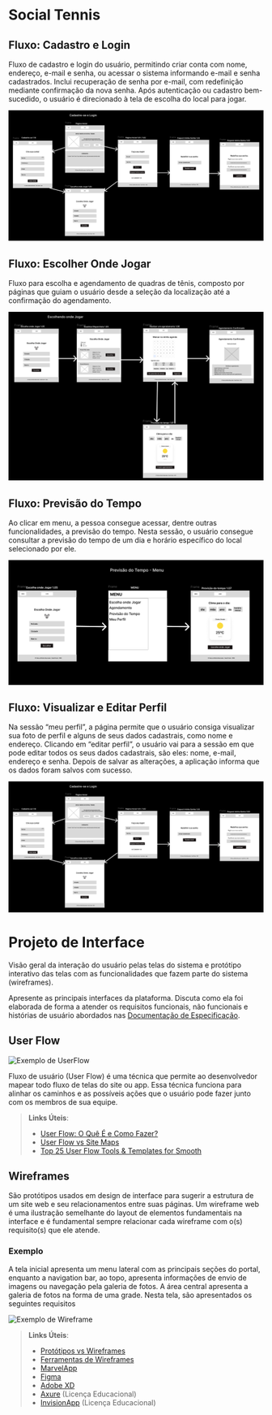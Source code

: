 # Social Tennis

## Fluxo: Cadastro e Login

Fluxo de cadastro e login do usuário, permitindo criar conta com nome, endereço, e-mail e senha, ou acessar o sistema informando e-mail e senha cadastrados. Inclui recuperação de senha por e-mail, com redefinição mediante confirmação da nova senha. Após autenticação ou cadastro bem-sucedido, o usuário é direcionado à tela de escolha do local para jogar.

![Fluxo Cadastro e Login](img/userflow_cadastrese_login.png)

## Fluxo: Escolher Onde Jogar

Fluxo para escolha e agendamento de quadras de tênis, composto por páginas que guiam o usuário desde a seleção da localização até a confirmação do agendamento.

![Fluxo Onde Jogar](img/userflow_escolhendo_onde_jogar.png)


## Fluxo: Previsão do Tempo

Ao clicar em menu, a pessoa consegue acessar, dentre outras funcionalidades, a previsão do tempo. Nesta sessão, o usuário consegue consultar a previsão do tempo de um dia e horário específico do local selecionado por ele. 

![Fluxo Onde Jogar](img/userflow_previsao_do_tempo.png)

## Fluxo: Visualizar e Editar Perfil

Na sessão “meu perfil”, a página permite que o usuário consiga visualizar sua foto de perfil e alguns de seus dados cadastrais, como nome e endereço. Clicando em “editar perfil”, o usuário vai para a sessão em que pode editar todos os seus dados cadastrais, são eles: nome, e-mail, endereço e senha. Depois de salvar as alterações, a aplicação informa que os dados foram salvos com sucesso.

![Fluxo Onde Jogar](img/userflow_cadastrese_login.png)












# Projeto de Interface

Visão geral da interação do usuário pelas telas do sistema e protótipo interativo das telas com as funcionalidades que fazem parte do sistema (wireframes).

 Apresente as principais interfaces da plataforma. Discuta como ela foi elaborada de forma a atender os requisitos funcionais, não funcionais e histórias de usuário abordados nas <a href="2-Especificação do Projeto.md"> Documentação de Especificação</a>.

## User Flow

![Exemplo de UserFlow](img/userflow.jpg)

Fluxo de usuário (User Flow) é uma técnica que permite ao desenvolvedor mapear todo fluxo de telas do site ou app. Essa técnica funciona para alinhar os caminhos e as possíveis ações que o usuário pode fazer junto com os membros de sua equipe.

> **Links Úteis**:
> - [User Flow: O Quê É e Como Fazer?](https://medium.com/7bits/fluxo-de-usu%C3%A1rio-user-flow-o-que-%C3%A9-como-fazer-79d965872534)
> - [User Flow vs Site Maps](http://designr.com.br/sitemap-e-user-flow-quais-as-diferencas-e-quando-usar-cada-um/)
> - [Top 25 User Flow Tools & Templates for Smooth](https://www.mockplus.com/blog/post/user-flow-tools)


## Wireframes

São protótipos usados em design de interface para sugerir a estrutura de um site web e seu relacionamentos entre suas páginas. Um wireframe web é uma ilustração semelhante do layout de elementos fundamentais na interface e é fundamental sempre relacionar cada wireframe com o(s) requisito(s) que ele atende.

### Exemplo

A tela inicial apresenta um menu lateral com as principais seções do portal, enquanto a navigation bar, ao topo, apresenta informações de envio de imagens ou navegação pela galeria de fotos. A área central apresenta a galeria de fotos na forma de uma grade. Nesta tela, são apresentados os seguintes requisitos

![Exemplo de Wireframe](img/wireframe-example.png)

 
> **Links Úteis**:
> - [Protótipos vs Wireframes](https://www.nngroup.com/videos/prototypes-vs-wireframes-ux-projects/)
> - [Ferramentas de Wireframes](https://rockcontent.com/blog/wireframes/)
> - [MarvelApp](https://marvelapp.com/developers/documentation/tutorials/)
> - [Figma](https://www.figma.com/)
> - [Adobe XD](https://www.adobe.com/br/products/xd.html#scroll)
> - [Axure](https://www.axure.com/edu) (Licença Educacional)
> - [InvisionApp](https://www.invisionapp.com/) (Licença Educacional)
